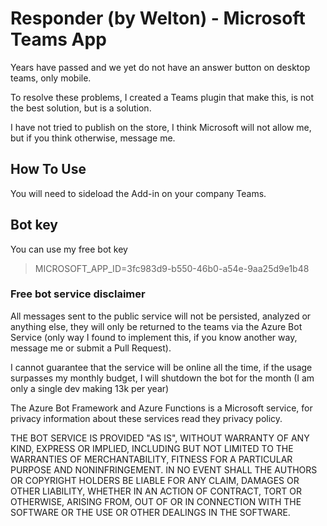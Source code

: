 # Responder (by Welton) - Microsoft Teams App

Years have passed and we yet do not have an answer button on desktop teams, only mobile.

To resolve these problems, I created a Teams plugin that make this, is not the best solution, but is a solution.

I have not tried to publish on the store, I think Microsoft will not allow me, but if you think otherwise, message me.

## How To Use

You will need to sideload the Add-in on your company Teams.

## Bot key

You can use my free bot key
> MICROSOFT_APP_ID=3fc983d9-b550-46b0-a54e-9aa25d9e1b48

### Free bot service disclaimer

All messages sent to the public service will not be persisted, analyzed or anything else, they will only be returned to the teams via the Azure Bot Service (only way I found to implement this, if you know another way, message me or submit a Pull Request).

I cannot guarantee that the service will be online all the time, if the usage surpasses my monthly budget, I will shutdown the bot for the month (I am only a single dev making 13k per year)

The Azure Bot Framework and Azure Functions is a Microsoft service, for privacy information about these services read they privacy policy.

THE BOT SERVICE IS PROVIDED "AS IS", WITHOUT WARRANTY OF ANY KIND, EXPRESS OR IMPLIED,
INCLUDING BUT NOT LIMITED TO THE WARRANTIES OF MERCHANTABILITY, FITNESS FOR A PARTICULAR
PURPOSE AND NONINFRINGEMENT. IN NO EVENT SHALL THE AUTHORS OR COPYRIGHT HOLDERS BE LIABLE
FOR ANY CLAIM, DAMAGES OR OTHER LIABILITY, WHETHER IN AN ACTION OF CONTRACT, TORT OR
OTHERWISE, ARISING FROM, OUT OF OR IN CONNECTION WITH THE SOFTWARE OR THE USE OR OTHER
DEALINGS IN THE SOFTWARE.
